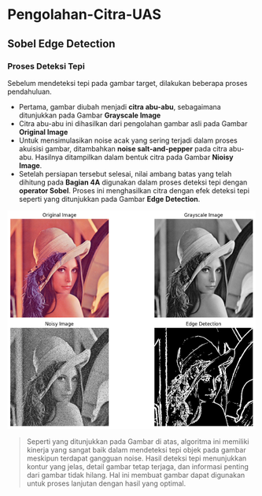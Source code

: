 # Pengolahan-Citra-UAS

## Sobel Edge Detection
### Proses Deteksi Tepi
Sebelum mendeteksi tepi pada gambar target, dilakukan beberapa proses pendahuluan.

- Pertama, gambar diubah menjadi **citra abu-abu**, sebagaimana ditunjukkan pada Gambar **Grayscale Image**
- Citra abu-abu ini dihasilkan dari pengolahan gambar asli pada Gambar **Original Image**
- Untuk mensimulasikan noise acak yang sering terjadi dalam proses akuisisi gambar, ditambahkan **noise salt-and-pepper** pada citra abu-abu. Hasilnya ditampilkan dalam bentuk citra pada Gambar **Nioisy Image**.
- Setelah persiapan tersebut selesai, nilai ambang batas yang telah dihitung pada **Bagian 4A** digunakan dalam proses deteksi tepi dengan **operator Sobel**. Proses ini menghasilkan citra dengan efek deteksi tepi seperti yang ditunjukkan pada Gambar **Edge Detection**.
  
![Contoh Gambar](hasil/Edge_Detection_Process.jpg "Ini adalah contoh gambar")

> Seperti yang ditunjukkan pada Gambar di atas, algoritma ini memiliki kinerja yang sangat baik dalam mendeteksi tepi objek pada gambar meskipun terdapat gangguan noise. Hasil deteksi tepi menunjukkan kontur yang jelas, detail gambar tetap terjaga, dan informasi penting dari gambar tidak hilang. Hal ini membuat gambar dapat digunakan untuk proses lanjutan dengan hasil yang optimal.

